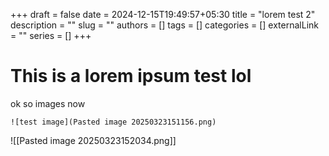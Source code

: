 +++ 
draft = false
date = 2024-12-15T19:49:57+05:30
title = "lorem test 2"
description = ""
slug = ""
authors = []
tags = []
categories = []
externalLink = ""
series = []
+++

# This is a lorem ipsum test lol

ok so images now

	![test image](Pasted image 20250323151156.png)

![[Pasted image 20250323152034.png]]
